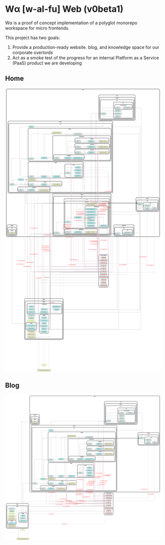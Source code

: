# Wα [w-al-fu] Web (v0beta1)

Wα is a proof of concept implementation of a polyglot monorepo workspace for micro frontends.

This project has two goals:

1. Provide a production-ready website. blog, and knowledge space for our corporate overlords
2. Act as a smoke test of the progress for an internal Platform as a Service (PaaS) product we are developing

## Home

![depgraph](apps/home/depgraph.svg)

## Blog

![depgraph](apps/blog/depgraph.svg)
